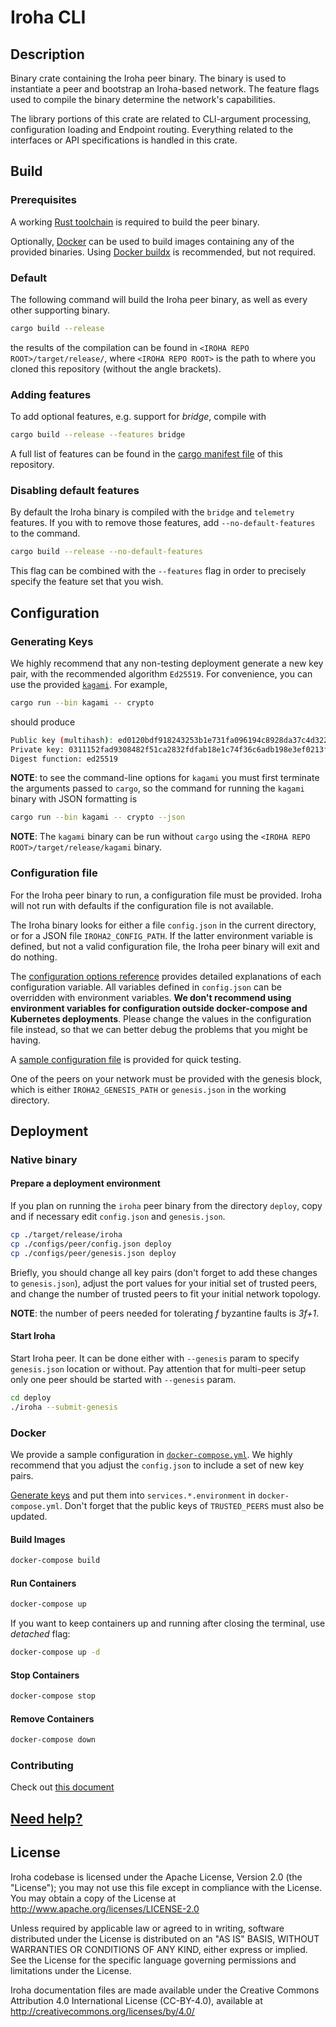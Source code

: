 # Iroha CLI

## Description


Binary crate containing the Iroha peer binary. The binary is used to instantiate a peer and bootstrap an Iroha-based network. The feature flags used to compile the binary determine the network's capabilities.

The library portions of this crate are related to CLI-argument processing, configuration loading and Endpoint routing. Everything related to the interfaces or API specifications is handled in this crate.

## Build

### Prerequisites

A working [Rust toolchain](https://www.rust-lang.org/learn/get-started) is required to build the peer binary.

Optionally, [Docker](https://www.docker.com/) can be used to build images containing any of the provided binaries. Using [Docker buildx](https://docs.docker.com/buildx/working-with-buildx/) is recommended, but not required.

### Default

The following command will build the Iroha peer binary, as well as every other supporting binary.

```bash
cargo build --release
```

the results of the compilation can be found in `<IROHA REPO ROOT>/target/release/`, where `<IROHA REPO ROOT>` is the path to where you cloned this repository (without the angle brackets).

### Adding features

To add optional features, e.g. support for _bridge_, compile with

```bash
cargo build --release --features bridge
```

A full list of features can be found in the [cargo manifest file](Cargo.toml) of this repository.

### Disabling default features

By default the Iroha binary is compiled with the `bridge` and `telemetry` features. If you with to remove those features, add `--no-default-features` to the command.

```bash
cargo build --release --no-default-features
```

This flag can be combined with the `--features` flag in order to precisely specify the feature set that you wish.

## Configuration

### Generating Keys

We highly recommend that any non-testing deployment generate a new key pair, with the recommended algorithm `Ed25519`. For convenience, you can use the provided [`kagami`](../tools/kagami/README.md). For example,

<!-- TODO, update the links for the release version.  -->

```bash
cargo run --bin kagami -- crypto
```

should produce

```bash
Public key (multihash): ed0120bdf918243253b1e731fa096194c8928da37c4d3226f97eebd18cf5523d758d6c
Private key: 0311152fad9308482f51ca2832fdfab18e1c74f36c6adb198e3ef0213fe42fd8bdf918243253b1e731fa096194c8928da37c4d3226f97eebd18cf5523d758d6c
Digest function: ed25519
```

**NOTE**: to see the command-line options for `kagami` you must first terminate the arguments passed to `cargo`, so the command for running the `kagami` binary with JSON formatting is

```bash
cargo run --bin kagami -- crypto --json
```

**NOTE**: The `kagami` binary can be run without `cargo` using the `<IROHA REPO ROOT>/target/release/kagami` binary.

### Configuration file

For the Iroha peer binary to run, a configuration file must be provided. Iroha will not run with defaults if the configuration file is not available.

The Iroha binary looks for either a file `config.json` in the current directory, or for a JSON file `IROHA2_CONFIG_PATH`. If the latter environment variable is defined, but not a valid configuration file, the Iroha peer binary will exit and do nothing.

The  [configuration options reference](../docs/source/references/config.md) provides detailed explanations of each configuration variable. All variables defined in `config.json` can be overridden with environment variables. **We don't recommend using environment variables for configuration outside docker-compose and Kubernetes deployments**. Please change the values in the configuration file instead, so that we can better debug the problems that you might be having.

A [sample configuration file](../configs/peer/config.json) is provided for quick testing.

One of the peers on your network must be provided with the genesis block, which is either `IROHA2_GENESIS_PATH` or `genesis.json` in the working directory.

## Deployment
### Native binary

#### Prepare a deployment environment

If you plan on running the `iroha` peer binary from the directory `deploy`, copy and if necessary edit `config.json` and `genesis.json`.
```bash
cp ./target/release/iroha
cp ./configs/peer/config.json deploy
cp ./configs/peer/genesis.json deploy
```

Briefly, you should change all key pairs (don't forget to add these changes to `genesis.json`), adjust the port values for your initial set of trusted peers, and change the number of trusted peers to fit your initial network topology.

**NOTE**: the number of peers needed for tolerating _f_ byzantine faults is _3f+1_.


#### Start Iroha

Start Iroha peer. It can be done either with `--genesis` param to specify `genesis.json` location or without. Pay attention that for multi-peer setup only one peer should be started with `--genesis` param.

```bash
cd deploy
./iroha --submit-genesis
```

### Docker

We provide a sample configuration in [`docker-compose.yml`](../docker-compose.yml). We highly recommend that you adjust the `config.json` to include a set of new key pairs.

[Generate keys](#generating-keys) and put them into `services.*.environment` in `docker-compose.yml`. Don't forget that the public keys of `TRUSTED_PEERS` must also be updated.

#### Build Images

```bash
docker-compose build
```

#### Run Containers

```bash
docker-compose up
```

If you want to keep containers up and running after closing the terminal, use *detached* flag:

```bash
docker-compose up -d
```

#### Stop Containers

```bash
docker-compose stop
```

#### Remove Containers

```bash
docker-compose down
```

### Contributing

Check out [this document](https://github.com/hyperledger/iroha/blob/iroha2-dev/CONTRIBUTING.md)

## [Need help?](https://github.com/hyperledger/iroha/blob/iroha2-dev/CONTRIBUTING.md#contact)

## License

Iroha codebase is licensed under the Apache License,
Version 2.0 (the "License"); you may not use this file except
in compliance with the License. You may obtain a copy of the
License at http://www.apache.org/licenses/LICENSE-2.0

Unless required by applicable law or agreed to in writing, software
distributed under the License is distributed on an "AS IS" BASIS,
WITHOUT WARRANTIES OR CONDITIONS OF ANY KIND, either express or implied.
See the License for the specific language governing permissions and
limitations under the License.

Iroha documentation files are made available under the Creative Commons
Attribution 4.0 International License (CC-BY-4.0), available at
http://creativecommons.org/licenses/by/4.0/
